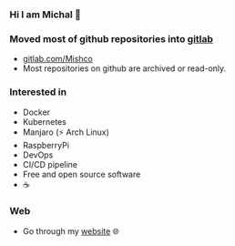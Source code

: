### Hi I am Michal 👋

### Moved most of github repositories into [gitlab](https://about.gitlab.com/)

* [gitlab.com/Mishco](https://gitlab.com/Mishco)
* Most repositories on github are archived or read-only.

### Interested in

* Docker
* Kubernetes
* Manjaro (⚡ Arch Linux)
* RaspberryPi 
* DevOps 
* CI/CD pipeline
* Free and open source software 
* ☕ 

### Web

* Go through my [website](https://mishco.gitlab.io/) 🌐
